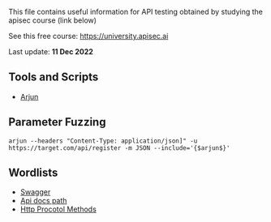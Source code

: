 This file contains useful information for API testing obtained by studying the apisec course (link below)

See this free course:
https://university.apisec.ai

Last update: **11 Dec 2022**

## Tools and Scripts
- [Arjun](https://github.com/s0md3v/Arjun)

## Parameter Fuzzing

```
arjun --headers "Content-Type: application/json]" -u https://target.com/api/register -m JSON --include='{$arjun$}'
```


## Wordlists
  -  [Swagger](swagger.txt)
  -  [Api docs path](AApi_docs_path.txt)
  -  [Http Procotol Methods](http-protocol-methods.txt)
